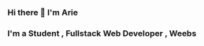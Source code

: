 ### Hi there 👋 I'm Arie
<h3>I'm a Student , Fullstack Web Developer , Weebs</h3>
<!--
**Arie75/Arie75** is a ✨ _special_ ✨ repository because its `README.md` (this file) appears on your GitHub profile.
## I'm a Student , Fullstack Web Developer , Weebs
Here are some ideas to get you started:

- 🔭 I’m currently working on ...
- 🌱 I’m currently learning ...
- 👯 I’m looking to collaborate on ...
- 🤔 I’m looking for help with ...
- 💬 Ask me about ...
- 📫 How to reach me: ...
- 😄 Pronouns: ...
- ⚡ Fun fact: ...
-->

<img src="https://github-readme-stats.vercel.app/api?username=arie75">
